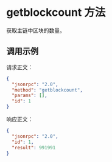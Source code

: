 # getblockcount 方法

获取主链中区块的数量。

## 调用示例

请求正文：

```json
{
  "jsonrpc": "2.0",
  "method": "getblockcount",
  "params": [],
  "id": 1
}
```

响应正文：

```json
{
  "jsonrpc": "2.0",
  "id": 1,
  "result": 991991
}
```

